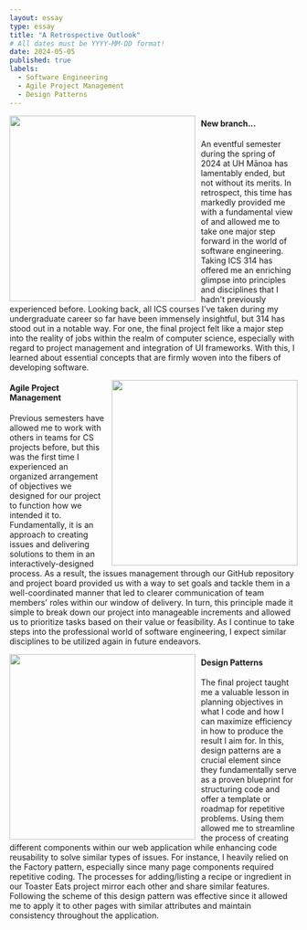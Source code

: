 ```yaml
---
layout: essay
type: essay
title: "A Retrospective Outlook"
# All dates must be YYYY-MM-DD format!
date: 2024-05-05
published: true
labels:
  - Software Engineering
  - Agile Project Management
  - Design Patterns
---
```


<div style="float: left; margin-right: 10px;">
  <img width="325px" class="rounded" src="https://t4.ftcdn.net/jpg/05/60/02/91/360_F_560029138_HuyluR3MHV7Iex3G4MXDLGUIpx3Mi2Lv.jpg"> 
</div>

#### New branch...
An eventful semester during the spring of 2024 at UH Mānoa has lamentably ended, but not without its merits. In retrospect, this time has markedly provided me with a fundamental view of and allowed me to take one major step forward in the world of software engineering. Taking ICS 314 has offered me an enriching glimpse into principles and disciplines that I hadn't previously experienced before. Looking back, all ICS courses I've taken during my undergraduate career so far have been immensely insightful, but 314 has stood out in a notable way. For one, the final project felt like a major step into the reality of jobs within the realm of computer science, especially with regard to project management and integration of UI frameworks. With this, I learned about essential concepts that are firmly woven into the fibers of developing software.

<div style="float: right; margin-left: 10px;">
  <img width="325px" class="rounded" src="https://cdn.technologyadvice.com/wp-content/uploads/2018/09/planning-agile-scrum-board.jpg"> 
</div>

#### Agile Project Management
Previous semesters have allowed me to work with others in teams for CS projects before, but this was the first time I experienced an organized arrangement of objectives we designed for our project to function how we intended it to. Fundamentally, it is an approach to creating issues and delivering solutions to them in an interactively-designed process. As a result, the issues management through our GitHub repository and project board provided us with a way to set goals and tackle them in a well-coordinated manner that led to clearer communication of team members' roles within our window of delivery. In turn, this principle made it simple to break down our project into manageable increments and allowed us to prioritize tasks based on their value or feasibility. As I continue to take steps into the professional world of software engineering, I expect similar disciplines to be utilized again in future endeavors. 

<div style="float: left; margin-right: 10px;">
  <img width="325px" class="rounded" src="https://refactoring.guru/images/patterns/content/index-design-patterns-3x.png"> 
</div>

#### Design Patterns
The final project taught me a valuable lesson in planning objectives in what I code and how I can maximize efficiency in how to produce the result I aim for. In this, design patterns are a crucial element since they fundamentally serve as a proven blueprint for structuring code and offer a template or roadmap for repetitive problems. Using them allowed me to streamline the process of creating different components within our web application while enhancing code reusability to solve similar types of issues. For instance, I heavily relied on the Factory pattern, especially since many page components required repetitive coding. The processes for adding/listing a recipe or ingredient in our Toaster Eats project mirror each other and share similar features. Following the scheme of this design pattern was effective since it allowed me to apply it to other pages with similar attributes and maintain consistency throughout the application.
